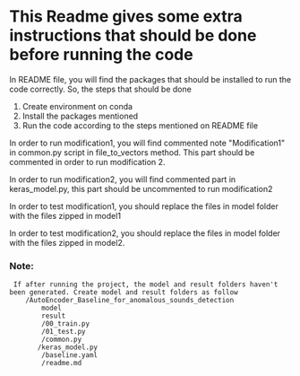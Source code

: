 # This Readme gives some extra instructions that should be done before running the code

In README file, you will find the packages that should be installed to run the code correctly. So, the steps that 
should be done 

1. Create environment on conda
2. Install the packages mentioned
3. Run the code according to the steps mentioned on README file

In order to run modification1, you will find commented note
"Modification1" in common.py script in file_to_vectors method. 
This part should be commented in order to run modification 2.

In order to run modification2, you will find commented part in
keras_model.py, this part should be uncommented to run modification2

In order to test modification1, you should replace the files 
in model folder with the files zipped in model1

In order to test modification2, you should replace the files in 
model folder with the files zipped in model2.


### Note:
     If after running the project, the model and result folders haven't been generated. Create model and result folders as follow
        /AutoEncoder_Baseline_for_anomalous_sounds_detection
            model
            result
            /00_train.py
            /01_test.py
            /common.py
           /keras_model.py
            /baseline.yaml
            /readme.md
